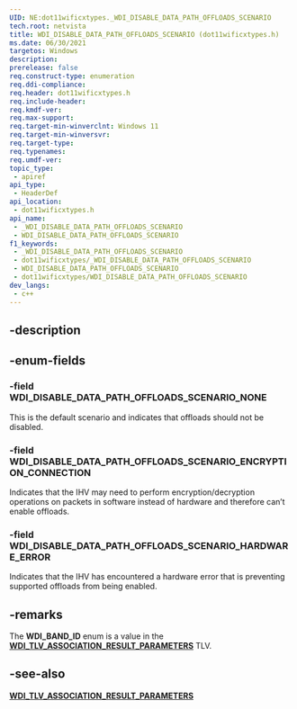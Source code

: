 ```yaml
---
UID: NE:dot11wificxtypes._WDI_DISABLE_DATA_PATH_OFFLOADS_SCENARIO
tech.root: netvista
title: WDI_DISABLE_DATA_PATH_OFFLOADS_SCENARIO (dot11wificxtypes.h)
ms.date: 06/30/2021
targetos: Windows
description: 
prerelease: false
req.construct-type: enumeration
req.ddi-compliance: 
req.header: dot11wificxtypes.h
req.include-header: 
req.kmdf-ver: 
req.max-support: 
req.target-min-winverclnt: Windows 11 
req.target-min-winversvr: 
req.target-type: 
req.typenames: 
req.umdf-ver: 
topic_type:
 - apiref
api_type:
 - HeaderDef
api_location:
 - dot11wificxtypes.h
api_name:
 - _WDI_DISABLE_DATA_PATH_OFFLOADS_SCENARIO
 - WDI_DISABLE_DATA_PATH_OFFLOADS_SCENARIO
f1_keywords:
 - _WDI_DISABLE_DATA_PATH_OFFLOADS_SCENARIO
 - dot11wificxtypes/_WDI_DISABLE_DATA_PATH_OFFLOADS_SCENARIO
 - WDI_DISABLE_DATA_PATH_OFFLOADS_SCENARIO
 - dot11wificxtypes/WDI_DISABLE_DATA_PATH_OFFLOADS_SCENARIO
dev_langs:
 - c++
---
```


## -description

## -enum-fields

### -field WDI_DISABLE_DATA_PATH_OFFLOADS_SCENARIO_NONE

This is the default scenario and indicates that offloads should not be disabled.

### -field WDI_DISABLE_DATA_PATH_OFFLOADS_SCENARIO_ENCRYPTION_CONNECTION

Indicates that the IHV may need to perform encryption/decryption operations on packets in software instead of hardware and therefore can’t enable offloads.

### -field WDI_DISABLE_DATA_PATH_OFFLOADS_SCENARIO_HARDWARE_ERROR

Indicates that the IHV has encountered a hardware error that is preventing supported offloads from being enabled.

## -remarks

The **WDI_BAND_ID** enum is a value in the [**WDI_TLV_ASSOCIATION_RESULT_PARAMETERS**](/windows-hardware/drivers/netcx/wdi-tlv-association-result-parameters) TLV.

## -see-also

[**WDI_TLV_ASSOCIATION_RESULT_PARAMETERS**](/windows-hardware/drivers/netcx/wdi-tlv-association-result-parameters)